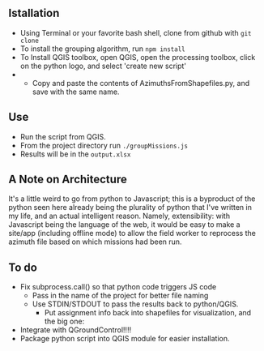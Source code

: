 ## Istallation

  * Using Terminal or your favorite bash shell, clone from github with `git clone `
  * To install the grouping algorithm, run `npm install`
  * To Install QGIS toolbox, open QGIS, open the processing toolbox, click on the python logo, and select 'create new script'
  * * Copy and paste the contents of AzimuthsFromShapefiles.py, and save with the same name. 


## Use

  * Run the script from QGIS. 
  * From the project directory run `./groupMissions.js`
  * Results will be in the `output.xlsx`

## A Note on Architecture

  It's a little weird to go from python to Javascript; this is a byproduct of the python seen here already being the plurality of python that I've written in my life, and an actual intelligent reason. Namely, extensibility: with Javascript being the language of the web, it would be easy to make a site/app (including offline mode) to allow the field worker to reprocess the azimuth file based on which missions had been run.  

## To do

  * Fix subprocess.call() so that python code triggers JS code
    * Pass in the name of the project for better file naming
    * Use STDIN/STDOUT to pass the results back to python/QGIS. 
      * Put assignment info back into shapefiles for visualization, and the big one:
  * Integrate with QGroundControl!!!! 
  * Package python script into QGIS module for easier installation. 